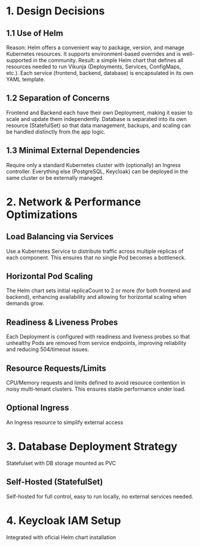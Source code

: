 # 1. Design Decisions
## 1.1 Use of Helm
Reason: Helm offers a convenient way to package, version, and manage Kubernetes resources. It supports environment-based overrides and is well-supported in the community.
Result: a simple Helm chart that defines all resources needed to run Vikunja (Deployments, Services, ConfigMaps, etc.). Each service (frontend, backend, database) is encapsulated in its own YAML template.
## 1.2 Separation of Concerns
Frontend and Backend each have their own Deployment, making it easier to scale and update them independently.
Database is separated into its own resource (StatefulSet) so that data management, backups, and scaling can be handled distinctly from the app logic.
## 1.3 Minimal External Dependencies
Require only a standard Kubernetes cluster with (optionally) an Ingress controller. Everything else (PostgreSQL, Keycloak) can be deployed in the same cluster or be externally managed.

# 2. Network & Performance Optimizations

## Load Balancing via Services

Use a Kubernetes Service to distribute traffic across multiple replicas of each component. This ensures that no single Pod becomes a bottleneck.

## Horizontal Pod Scaling

The Helm chart sets initial replicaCount to 2 or more (for both frontend and backend), enhancing availability and allowing for horizontal scaling when demands grow.

## Readiness & Liveness Probes

Each Deployment is configured with readiness and liveness probes so that unhealthy Pods are removed from service endpoints, improving reliability and reducing 504/timeout issues.

## Resource Requests/Limits

CPU/Memory requests and limits defined to avoid resource contention in noisy multi-tenant clusters. This ensures stable performance under load.

## Optional Ingress
An Ingress resource to simplify external access

# 3. Database Deployment Strategy
Statefulset with DB storage mounted as PVC

## Self-Hosted (StatefulSet)

Self-hosted for full control, easy to run locally, no external services needed.

# 4. Keycloak IAM Setup
Integrated with oficial Helm chart installation 
